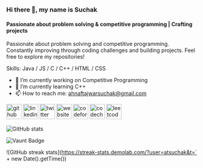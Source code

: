 ### Hi there 👋, my name is Suchak
#### Passionate about problem solving & competitive programming | Crafting projects
Passionate about problem solving and competitive programming. Constantly improving through coding challenges and building projects. Feel free to explore my repositories!

Skills: Java / JS / C / C++ / HTML / CSS

- 🔭 I’m currently working on Competitive Programming  
- 🌱 I’m currently learning C++ 
- 📫 How to reach me: ahnaftajwarsuchak@gmail.com 


[<img src='https://cdn.jsdelivr.net/npm/simple-icons@3.0.1/icons/github.svg' alt='github' height='40'>](https://github.com/atsuchak)  [<img src='https://cdn.jsdelivr.net/npm/simple-icons@3.0.1/icons/linkedin.svg' alt='linkedin' height='40'>](https://www.linkedin.com/in/atsuchak/)  [<img src='https://cdn.jsdelivr.net/npm/simple-icons@3.0.1/icons/twitter.svg' alt='twitter' height='40'>](https://twitter.com/atsuchak)  [<img src='https://cdn.jsdelivr.net/npm/simple-icons@3.0.1/icons/icloud.svg' alt='website' height='40'>](atsuchak.github.io)  [<img src='https://cdn.jsdelivr.net/npm/simple-icons@3.0.1/icons/codeforces.svg' alt='codeforces' height='40'>](https://codeforces.com/profile/atsuchak)  [<img src='https://cdn.jsdelivr.net/npm/simple-icons@3.0.1/icons/codechef.svg' alt='codechef' height='40'>](https://www.codechef.com/users/atsuchak)  [<img src='https://cdn.jsdelivr.net/npm/simple-icons@3.0.1/icons/leetcode.svg' alt='leetcode' height='40'>](https://leetcode.com/u/atsuchak/)  

![GitHub stats](https://github-readme-stats.vercel.app/api?username=atsuchak&show_icons=true&count_private=true)  

![Vaunt Badge](https://api.vaunt.dev/v1/github/entities/atsuchak/contributions?format=svg&private=true)  

![GitHub streak stats](https://streak-stats.demolab.com/?user=atsuchak&t=` + new Date().getTime())


